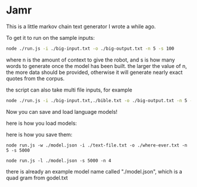 # Jamr

This is a little markov chain text generator I wrote a while ago.

To get it to run on the sample inputs:
```sh
node ./run.js -i ./big-input.txt -o ./big-output.txt -n 5 -s 100
```

where n is the amount of context to give the robot, and s is how many words to generate once the model has been built.
the larger the value of n, the more data should be provided, otherwise it will generate nearly exact quotes from the corpus.

the script can also take multi file inputs, for example

```sh
node ./run.js -i ./big-input.txt,./bible.txt -o ./big-output.txt -n 5 -s 100
```

Now you can save and load language models!

here is how you load models:

here is how you save them:
```
node run.js -w ./model.json -i ./text-file.txt -o ./where-ever.txt -n 5 -s 5000
```


```
node run.js -l ./model.json -s 5000 -n 4
```


there is already an example model name called "./model.json", which is a quad gram from godel.txt
